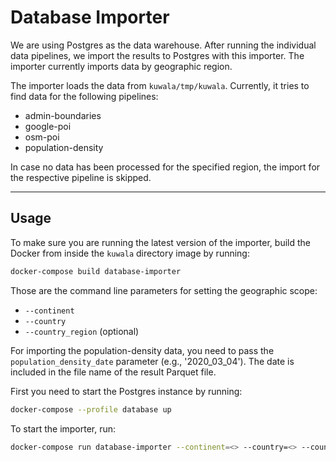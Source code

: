 # Database Importer

We are using Postgres as the data warehouse. After running the individual data pipelines, we import the results to
Postgres with this importer. The importer currently imports data by geographic region.

The importer loads the data from `kuwala/tmp/kuwala`. Currently, it tries to find data for the following pipelines:

- admin-boundaries
- google-poi
- osm-poi
- population-density

In case no data has been processed for the specified region, the import for the respective pipeline is skipped.

---

## Usage

To make sure you are running the latest version of the importer, build the Docker from inside the `kuwala` directory 
image by running:

```zsh
docker-compose build database-importer
```

Those are the command line parameters for setting the geographic scope:

- `--continent`
- `--country`
- `--country_region` (optional)

For importing the population-density data, you need to pass the `population_density_date` parameter (e.g., 
'2020_03_04'). The date is included in the file name of the result Parquet file.

First you need to start the Postgres instance by running:

```zsh
docker-compose --profile database up
```

To start the importer, run:

```zsh
docker-compose run database-importer --continent=<> --country=<> --country_region=<>
```
